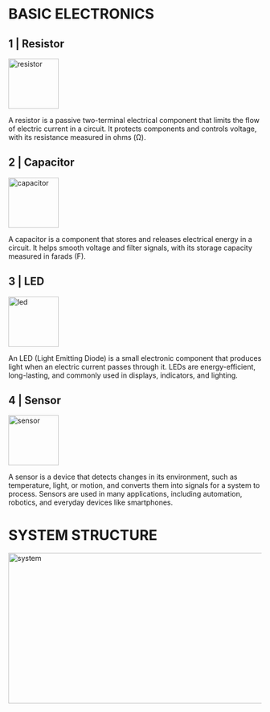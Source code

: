 # **BASIC ELECTRONICS**

## **1 | Resistor**

<img src="https://cdn-icons-png.flaticon.com/128/1482/1482822.png" alt="resistor" width="100" height="100">

A resistor is a passive two-terminal electrical component that limits the flow of electric current in a circuit. It protects components and controls voltage, with its resistance measured in ohms (Ω).

## **2 | Capacitor**

<img src="https://cdn-icons-png.flaticon.com/128/2479/2479538.png" alt="capacitor" width="100" height="100">

A capacitor is a component that stores and releases electrical energy in a circuit. It helps smooth voltage and filter signals, with its storage capacity measured in farads (F).

## **3 | LED**

<img src="https://cdn-icons-png.flaticon.com/128/2338/2338767.png" alt="led" width="100" height="100">

An LED (Light Emitting Diode) is a small electronic component that produces light when an electric current passes through it. LEDs are energy-efficient, long-lasting, and commonly used in displays, indicators, and lighting.

## **4 | Sensor**

<img src="https://cdn-icons-png.flaticon.com/128/2803/2803636.png" alt="sensor" width="100" height="100">

A sensor is a device that detects changes in its environment, such as temperature, light, or motion, and converts them into signals for a system to process. Sensors are used in many applications, including automation, robotics, and everyday devices like smartphones.


# **SYSTEM STRUCTURE**

<img src="https://github.com/user-attachments/assets/69937e0b-5e6e-4cbc-93e7-9c8daea6348b" alt="system" width="600" height="300">

